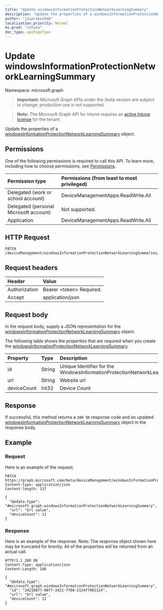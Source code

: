 ```yaml
---
title: "Update windowsInformationProtectionNetworkLearningSummary"
description: "Update the properties of a windowsInformationProtectionNetworkLearningSummary object."
author: "jaiprakashmb"
localization_priority: Normal
ms.prod: "intune"
doc_type: apiPageType
---
```


# Update windowsInformationProtectionNetworkLearningSummary

Namespace: microsoft.graph

> **Important:** Microsoft Graph APIs under the /beta version are subject to change; production use is not supported.

> **Note:** The Microsoft Graph API for Intune requires an [active Intune license](https://go.microsoft.com/fwlink/?linkid=839381) for the tenant.

Update the properties of a [windowsInformationProtectionNetworkLearningSummary](../resources/intune-wip-windowsinformationprotectionnetworklearningsummary.md) object.

## Permissions
One of the following permissions is required to call this API. To learn more, including how to choose permissions, see [Permissions](/graph/permissions-reference).

<!-- { "blockType": "ignored"  } // Note: Removing this line will cause the permissions autogeneration tool to overwrite the table. -->
|Permission type|Permissions (from least to most privileged)|
|:---|:---|
|Delegated (work or school account)|DeviceManagementApps.ReadWrite.All|
|Delegated (personal Microsoft account)|Not supported.|
|Application|DeviceManagementApps.ReadWrite.All|

## HTTP Request
<!-- {
  "blockType": "ignored"
}
-->
``` http
PATCH /deviceManagement/windowsInformationProtectionNetworkLearningSummaries/{windowsInformationProtectionNetworkLearningSummaryId}
```

## Request headers
|Header|Value|
|:---|:---|
|Authorization|Bearer &lt;token&gt; Required.|
|Accept|application/json|

## Request body
In the request body, supply a JSON representation for the [windowsInformationProtectionNetworkLearningSummary](../resources/intune-wip-windowsinformationprotectionnetworklearningsummary.md) object.

The following table shows the properties that are required when you create the [windowsInformationProtectionNetworkLearningSummary](../resources/intune-wip-windowsinformationprotectionnetworklearningsummary.md).

|Property|Type|Description|
|:---|:---|:---|
|id|String|Unique Identifier for the WindowsInformationProtectionNetworkLearningSummary.|
|url|String|Website url|
|deviceCount|Int32|Device Count|



## Response
If successful, this method returns a `200 OK` response code and an updated [windowsInformationProtectionNetworkLearningSummary](../resources/intune-wip-windowsinformationprotectionnetworklearningsummary.md) object in the response body.

## Example

### Request
Here is an example of the request.
``` http
PATCH https://graph.microsoft.com/beta/deviceManagement/windowsInformationProtectionNetworkLearningSummaries/{windowsInformationProtectionNetworkLearningSummaryId}
Content-type: application/json
Content-length: 137

{
  "@odata.type": "#microsoft.graph.windowsInformationProtectionNetworkLearningSummary",
  "url": "Url value",
  "deviceCount": 11
}
```

### Response
Here is an example of the response. Note: The response object shown here may be truncated for brevity. All of the properties will be returned from an actual call.
``` http
HTTP/1.1 200 OK
Content-Type: application/json
Content-Length: 186

{
  "@odata.type": "#microsoft.graph.windowsInformationProtectionNetworkLearningSummary",
  "id": "242108f7-08f7-2421-f708-2124f7082124",
  "url": "Url value",
  "deviceCount": 11
}
```
